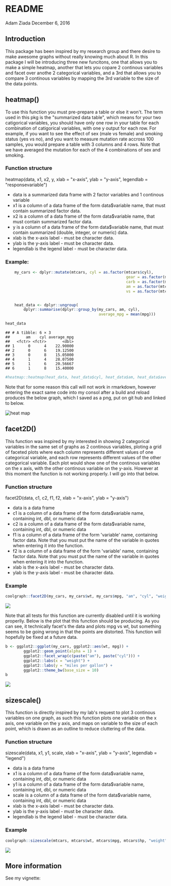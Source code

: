 README
================
Adam Ziada
December 6, 2016

Introduction
------------

This package has been inspired by my research group and there desire to make awesome graphs without really knowing much about R. In this package I will be introducing three new funcitons, one that allows you to make a simple heatmap, another that lets you copare 2 continous variables and facet over anothe 2 categorical variables, and a 3rd that allows you to compare 3 continous variables by mapping the 3rd variable to the size of the data points.

heatmap()
---------

To use this function you must pre-prepare a table or else it won't. The term used in this pkg is the "summarized data table", which means for your two catigorical variables, you should have only one row in your table for each combination of catigorical variables, with one y output for each row. For example, if you want to see the effect of sex (male vs female) and smoking status (yes vs no), and you want to measure mutation rate accross 100 samples, you would prepare a table with 3 columns and 4 rows. Note that we have averaged the mutation for each of the 4 combinations of sex and smoking.

### Function structure

heatmap(data, x1, x2, y, xlab = "x-axis", ylab = "y-axis", legendlab = "responsevariable")

-   data is a summarized data frame with 2 factor variables and 1 continous variable
-   x1 is a column of a data frame of the form data$variable name, that must contain summarized factor data.
-   x2 is a column of a data frame of the form data$variable name, that must contain summarized factor data.
-   y is a column of a data frame of the form data$variable name, that must contain summarized (double, integer, or numeric) data.
-   xlab is the x-axis label - must be character data.
-   ylab is the y-axis label - must be character data.
-   legendlab is the legend label - must be character data.

### Example:

``` r
    my_cars <- dplyr::mutate(mtcars, cyl = as.factor(mtcars$cyl),
                                                     gear = as.factor(mtcars$gear),
                                                     carb = as.factor(mtcars$carb),
                                                     am = as.factor(mtcars$am),
                                                     vs = as.factor(mtcars$vs))


    heat_data <- dplyr::ungroup(
        dplyr::summarise(dplyr::group_by(my_cars, am, cyl),
                                         average_mpg = mean(mpg)))

heat_data
```

    ## # A tibble: 6 × 3
    ##       am    cyl average_mpg
    ##   <fctr> <fctr>       <dbl>
    ## 1      0      4    22.90000
    ## 2      0      6    19.12500
    ## 3      0      8    15.05000
    ## 4      1      4    28.07500
    ## 5      1      6    20.56667
    ## 6      1      8    15.40000

``` r
#heatmap::heatmap(heat_data, heat_data$cyl, heat_data$am, heat_data$average_mpg, "cylinders", "am", "mpg")
```

Note that for some reason this call will not work in rmarkdown, however entering the exact same code into my consol after a build and reload produces the below graph, which I saved as a png, put on git hub and linked to below.

![**heat map**](https://raw.githubusercontent.com/Adam-Ziada/coolgraph/master/Rplot.png)

facet2D()
---------

This function was inspired by my interested in showing 2 categorical variables in the same set of graphs as 2 continous variables, ploting a grid of faceted plots where each column represents different values of one categorical variable, and each row represents different values of the other categorical variable. Each plot would show one of the continous variables on the x axis, with the other continous variable on the y-axis. However at this moment the function is not working properly. I will go into that below.

### Function structure

facet2D(data, c1, c2, f1, f2, xlab = "x-axis", ylab = "y-axis")

-   data is a data frame
-   c1 is a column of a data frame of the form data$variable name, containing int, dbl, or numeric data
-   c2 is a column of a data frame of the form data$variable name, containing int, dbl, or numeric data
-   f1 is a column of a data frame of the form 'variable' name, containing factor data. Note that you must put the name of the variable in quotes when entering it into the function.
-   f2 is a column of a data frame of the form 'variable' name, containing factor data. Note that you must put the name of the variable in quotes when entering it into the function.
-   xlab is the x-axis label - must be character data.
-   ylab is the y-axis label - must be character data.

### Example

``` r
coolgraph::facet2D(my_cars, my_cars$wt, my_cars$mpg, "am", "cyl", "weight", "miles per gallon")
```

![](README_files/figure-markdown_github/unnamed-chunk-3-1.png)

Note that all tests for this function are currently disabled until it is working properlly. Below is the plot that this function should be producing. As you can see, it technically facet's the data and plots mpg vs wt, but something seems to be going wrong in that the points are distorted. This function will hopefully be fixed at a future data.

``` r
b <- ggplot2::ggplot(my_cars, ggplot2::aes(wt, mpg)) +
        ggplot2::geom_point(alpha = 1) +
        ggplot2::facet_wrap(c(paste("am"), paste("cyl"))) +
        ggplot2::labs(x = "weight") +
        ggplot2::labs(y = "miles per gallon") +
        ggplot2::theme_bw(base_size = 10)
b
```

![](README_files/figure-markdown_github/unnamed-chunk-4-1.png)

sizescale()
-----------

This function is directly inspired by my lab's request to plot 3 continous variables on one graph, as such this function plots one variable on the x axis, one variable on the y axis, and maps on variable to the size of each point, which is drawn as an outline to reduce cluttering of the data.

### Function structure

sizescale(data, x1, y1, scale, xlab = "x-axis", ylab = "y-axis", legendlab = "legend")

-   data is a data frame
-   x1 is a column of a data frame of the form data$variable name, containing int, dbl, or numeric data
-   y1 is a column of a data frame of the form data$variable name, containing int, dbl, or numeric data
-   scale is a column of a data frame of the form data$variable name, containing int, dbl, or numeric data
-   xlab is the x-axis label - must be character data.
-   ylab is the y-axis label - must be character data.
-   legendlab is the legend label - must be character data.

### Example

``` r
coolgraph::sizescale(mtcars, mtcars$wt, mtcars$mpg, mtcars$hp, "weight", "mpg", "horse power")
```

![](README_files/figure-markdown_github/unnamed-chunk-5-1.png)

More information
----------------

See my vignette:
